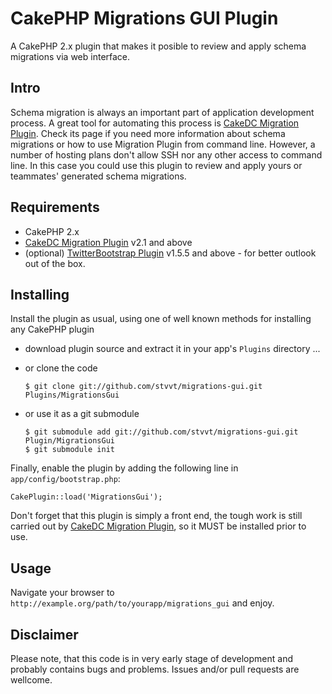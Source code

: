 CakePHP Migrations GUI Plugin
==============

A CakePHP 2.x plugin that makes it posible to review and apply schema migrations via web interface.

## Intro

Schema migration is always an important part of application development process. A great tool for automating this
process is [CakeDC Migration Plugin](https://github.com/CakeDC/migrations). Check its page if you need more 
information about schema migrations or how to use Migration Plugin from command line. However, a number of hosting 
plans don't allow SSH nor any other access to command line. In this case you could use this plugin to review and apply 
yours or teammates' generated schema migrations.

## Requirements

 * CakePHP 2.x
 * [CakeDC Migration Plugin](https://github.com/CakeDC/migrations) v2.1 and above
 * (optional) [TwitterBootstrap Plugin](https://github.com/slywalker/TwitterBootstrap) v1.5.5 and above - for better outlook out of the box.

## Installing

Install the plugin as usual, using one of well known methods for installing any CakePHP plugin

 * download plugin source and extract it in your app's `Plugins` directory ...
 * or clone the code
  
   ```
   $ git clone git://github.com/stvvt/migrations-gui.git Plugins/MigrationsGui
   ```
 * or use it as a git submodule

   ```
   $ git submodule add git://github.com/stvvt/migrations-gui.git Plugin/MigrationsGui
   $ git submodule init
   ```
   
Finally, enable the plugin by adding the following line in `app/config/bootstrap.php`:

```
CakePlugin::load('MigrationsGui');
```

Don't forget that this plugin is simply a front end, thе tough work is still carried out by 
[CakeDC Migration Plugin](https://github.com/CakeDC/migrations), so it MUST be installed prior to use.

## Usage

Navigate your browser to ```http://example.org/path/to/yourapp/migrations_gui``` and enjoy.

## Disclaimer

Please note, that this code is in very early stage of development and probably contains bugs and problems.
Issues and/or pull requests are wellcome.

